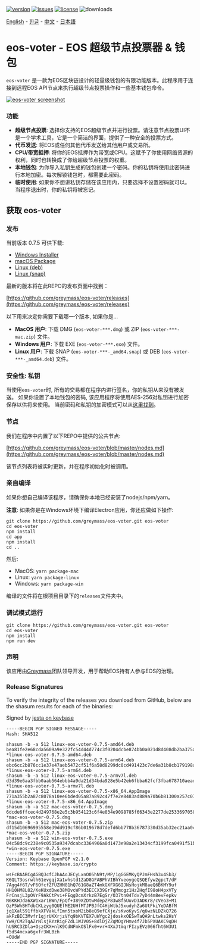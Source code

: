 [![version](https://img.shields.io/github/release/greymass/eos-voter/all.svg)](https://github.com/greymass/eos-voter/releases)
[![issues](https://img.shields.io/github/issues/greymass/eos-voter.svg)](https://github.com/greymass/eos-voter/issues)
[![license](https://img.shields.io/badge/license-MIT-blue.svg)](https://raw.githubusercontent.com/greymass/eos-voter/master/LICENSE)
![downloads](https://img.shields.io/github/downloads/greymass/eos-voter/total.svg)

[English](https://github.com/greymass/eos-voter/blob/master/README.md) - [한글](https://github.com/greymass/eos-voter/blob/master/README.kr.md) - [中文](https://github.com/greymass/eos-voter/blob/master/README.zh.md) - [日本語](https://github.com/greymass/eos-voter/blob/master/README.ja.md)

# eos-voter - EOS 超级节点投票器 & 钱包

`eos-voter` 是一款为EOS区块链设计的轻量级钱包的有限功能版本。此程序用于连接到远程EOS API节点来执行超级节点投票操作和一些基本钱包命令。

[![eos-voter screenshot](https://raw.githubusercontent.com/greymass/eos-voter/master/eos-voter.png)](https://raw.githubusercontent.com/greymass/eos-voter/master/eos-voter.png)

### 功能

- **超级节点投票**: 选择你支持的EOS超级节点并进行投票。请注意节点投票UI不是一个学术工具，它是一个简洁的界面，提供了一种安全的投票方式。
- **代币发送**: 将EOS或任何其他代币发送给其他用户或交易所。
- **CPU/带宽抵押**: 将你的EOS抵押作为带宽或CPU。这赋予了你使用网络资源的权利，同时也转换成了你给超级节点投票的权重。
- **本地钱包**: 为你导入私钥生成的钱包创建一个密码。你的私钥将使用此密码进行本地加密。每次解锁钱包时，都需要此密码。
- **临时使用**: 如果你不想讲私钥存储在该应用内，只要选择不设置密码就可以。当程序退出时，你的私钥将被忘记。

## 获取 eos-voter

### 发布

当前版本 0.7.5 可供下载:

- [Windows Installer](https://github.com/greymass/eos-voter/releases/download/v0.7.5/win-eos-voter-0.7.5.exe)
- [macOS Package](https://github.com/greymass/eos-voter/releases/download/v0.7.5/mac-eos-voter-0.7.5.dmg)
- [Linux (deb)](https://github.com/greymass/eos-voter/releases/download/v0.7.5/linux-eos-voter-0.7.5-amd64.deb)
- [Linux (snap)](https://github.com/greymass/eos-voter/releases/download/v0.7.5/linux-eos-voter-0.7.5-amd64.snap)

最新的版本将在此REPO的发布页面中找到：

[https://github.com/greymass/eos-voter/releases](https://github.com/greymass/eos-voter/releases)

以下用来决定你需要下载哪一个版本, 如果你是...

- **MacOS 用户**: 下载 DMG (`eos-voter-***.dmg`) 或 ZIP (`eos-voter-***-mac.zip`) 文件。
- **Windows 用户**: 下载 EXE (`eos-voter-***.exe`) 文件。
- **Linux 用户**: 下载 SNAP (`eos-voter-***-_amd64.snap`) 或 DEB (`eos-voter-***-_amd64.deb`) 文件。

### 安全性: 私钥

当使用`eos-voter`时, 所有的交易都在程序内进行签名，你的私钥从来没有被发送。 如果你设置了本地钱包的密码, 该应用程序将使用AES-256对私钥进行加密保存以供将来使用。 当前密码和私钥的加密模式可以从[这里找到](https://github.com/aaroncox/eos-voter/blob/master/app/shared/actions/wallet.js#L71-L86)。

### 节点

我们在程序中内置了以下REPO中提供的公共节点:

[https://github.com/greymass/eos-voter/blob/master/nodes.md](https://github.com/greymass/eos-voter/blob/master/nodes.md)

该节点列表将被实时更新，并在程序初始化时被调用。

### 亲自编译

如果你想自己编译该程序，请确保你本地已经安装了nodejs/npm/yarn。

**注意**: 如果你是在Windows环境下编译Electron应用，你还应做如下操作:

```
git clone https://github.com/greymass/eos-voter.git eos-voter
cd eos-voter
npm install
cd app
npm install
cd ..
```

然后:

- MacOS: `yarn package-mac`
- Linux: `yarn package-linux`
- Windows: `yarn package-win`

编译的文件将在根项目目录下的`releases`文件夹中。

### 调试模式运行

```
git clone https://github.com/greymass/eos-voter.git eos-voter
cd eos-voter
npm install
npm run dev
```

### 声明

该应用由[Greymass](https://greymass.com)团队领导开发，用于帮助EOS持有人参与EOS的治理。

### Release Signatures

To verify the integrity of the releases you download from GitHub, below are the shasum results for each of the binaries:

Signed by [jesta on keybase](https://keybase.io/jesta)

```
-----BEGIN PGP SIGNED MESSAGE-----
Hash: SHA512

shasum -b -a 512 linux-eos-voter-0.7.5-amd64.deb
bea81fe2e68cda5609a9e322fc54d44d774c3f0204dcbe874bb0a021d8d408db2ba375aeab984e5cc44886a66608168f6889b57f1dffce6cc266f3edc1c83d92 *linux-eos-voter-0.7.5-amd64.deb
shasum -b -a 512 linux-eos-voter-0.7.5-arm64.deb
ebc6cc2b876cc1e37e47aeb5472cf51f6a58d8299dc0cd491423c7de6a31b8cb179198ac50e4a3601c48ae87b366fddb1a89e1c7eae57c7428dfc01b60550989 *linux-eos-voter-0.7.5-arm64.deb
shasum -b -a 512 linux-eos-voter-0.7.5-armv7l.deb
d3d39e6aa3fbb0aab564ebbb4a9da21d34bda928e5b42eb6fbba62fcf3fba678710aeade713125b24b8294f3f68f236f3c32cda53e0f251135f3bd329bf236de *linux-eos-voter-0.7.5-armv7l.deb
shasum -b -a 512 linux-eos-voter-0.7.5-x86_64.AppImage
771a355b2a87c8078a10ee6bded05a87a892c47f7e2e8483ad889a70b6b81300a257c07ff99551c3bad99dc5b7e83eaa90d55fc07ab5ae5fcbd3cdf0ce0349e2 *linux-eos-voter-0.7.5-x86_64.AppImage
shasum -b -a 512 mac-eos-voter-0.7.5.dmg
6dcde6ffcec4d249768e2e5c3b954123c6f4e034e9098785f66343e2277de2533697050b9aaec684a33c2ea7c40d60fca104f86bf6809ec4cc4c41d2bfac3272 *mac-eos-voter-0.7.5.dmg
shasum -b -a 512 mac-eos-voter-0.7.5.zip
df15d10696995558e39dd919cf86b019678d7defd6bb778b36787330d35ab32ec21aa0cb4d922f3fa0fa09b98f315d1b99713e63d3251423861f783178d2a158 *mac-eos-voter-0.7.5.zip
shasum -b -a 512 win-eos-voter-0.7.5.exe
04c58dc9c238e9c0535a9347dcabc3364966a0d1473e98a2e13434cf3199fca0491f51b9a945ea2326c8ae203b04f533d730f9aa904168dcfea5b365a2c24a4d *win-eos-voter-0.7.5.exe
-----BEGIN PGP SIGNATURE-----
Version: Keybase OpenPGP v2.1.0
Comment: https://keybase.io/crypto

wsFcBAABCgAGBQJcfCJhAAoJECyLxnO05hN9t/MP/1gGGEMKyQPJmFHsh3u4Sb3/
K6QLT3osrwlh61evgqjXa1whstd1ZaD8GFABPhVIBhYveoygoQSQEfyw2gpcT/dF
7Agg4f6T/vF6OfcfZFUZHN81hQ761G8aZT4mkGXFXG6IJNsHojkM8aeQ6BKMY9uf
HH10HM8L02/KeKUxdDwe38MOvcWPYd3ECCX39Gr7qMmcgz1Hz2HqfI98oH4pxVTy
FrCnsjL3pOVrF9AkCtPvi+FEqgDcmXrkzB7EgSr/O37tn04Tdx7yD44m8evFepkv
N6KKHJda6XW1xar1BWn/FpQf+389XZDtwMdepZP83w8f5UuvD3ADKr8/cVeo3+M1
OzP5WhBHTdbCKLzyg0QUEfME2UHfMTJPBJfC4HjWtbJ5xudyhZa6UtFkiYeDABfM
jq1Xal591ffbkXFVakLfImn5txoM2ib8eQ9efCXje/sKvoKyvS/q6wzNLDZkQ726
akFzBIC3Mvfr1qjrUKXrjzVfq9bKVTEX7uWYgc2jdoskxOESwTaQA9nLtwks2HsY
YwH/CM2TqAZrNlsjRYzRigFZdL1WJV0S+8dlDjZZqMOgYHmv4f7Jb5PXUAKC9qDH
hUSRC3ZDla+OszCKX+nlK9CdNFmkOSlFx0+vr+4XxJtmqrFIzyEVz066fht6W3U1
f5dS4mcxa6gxfr3WLBzh
=OUdW
-----END PGP SIGNATURE-----
```
